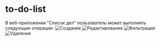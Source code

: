 # to-do-list
В веб-приложении "Список дел" пользователь может выполнять следующие операции:
![Создание](https://github.com/user-attachments/assets/7788b226-265b-47dc-b828-052c35f6693e)
![Редактирование](https://github.com/user-attachments/assets/39fb0219-d498-45da-99a3-120cf244bd8e)
![Фильтрация](https://github.com/user-attachments/assets/6d65f75e-345e-4bc5-b740-441281f3188e)
![Удаление](https://github.com/user-attachments/assets/fff325d4-8a00-49c6-8008-1a7133921c17)
